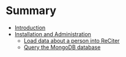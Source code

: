 # Summary

* [Introduction](README.md)
* [Installation and Administration](installation.md)
    * [Load data about a person into ReCiter](load-data-about-a-person-into-reciter.md)
    * [Query the MongoDB database](query-the-mongodb-database.md)

